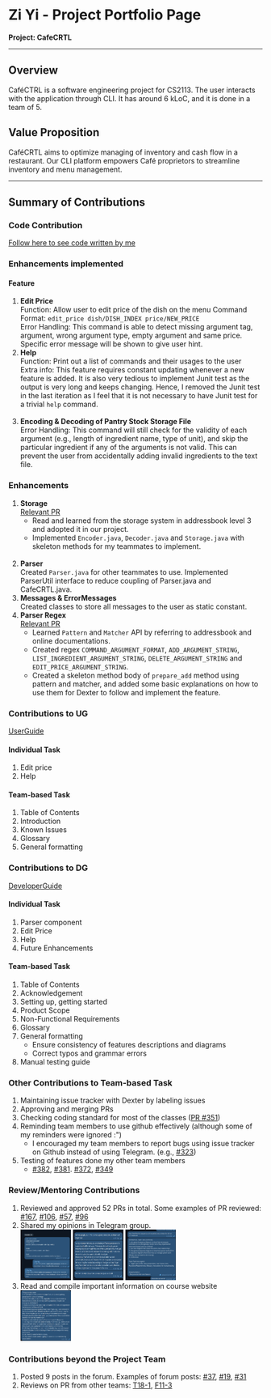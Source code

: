 # Zi Yi - Project Portfolio Page

**Project: CafeCRTL**

-----------------------------------------------------------------------------------------------
## **Overview**
CaféCTRL is a software engineering project for CS2113. The user interacts with the application through CLI. It has around 6 kLoC, and it is done in a team of 5.

## **Value Proposition**
CaféCRTL aims to optimize managing of inventory and cash flow in a restaurant. Our CLI platform empowers Café proprietors to streamline inventory and menu management.

-----------------------------------------------------------------------------------------------

## **Summary of Contributions**
### Code Contribution

[Follow here to see code written by me](https://nus-cs2113-ay2324s1.github.io/tp-dashboard/?search=ziyi105&breakdown=false&sort=groupTitle%20dsc&sortWithin=title&since=2023-09-22&timeframe=commit&mergegroup=&groupSelect=groupByRepos&tabOpen=true&tabType=authorship&tabAuthor=ziyi105&tabRepo=AY2324S1-CS2113-T17-2%2Ftp%5Bmaster%5D&authorshipIsMergeGroup=false&authorshipFileTypes=docs~functional-code~test-code&authorshipIsBinaryFileTypeChecked=false&authorshipIsIgnoredFilesChecked=false)

### Enhancements implemented

#### Feature

1.  **Edit Price** <br>
    Function: Allow user to edit price of the dish on the menu
    Command Format: `edit_price dish/DISH_INDEX price/NEW_PRICE`<br>
    Error Handling: This command is able to detect missing argument tag, argument, wrong argument type, empty argument and same price. Specific error message will be shown to give user hint.
    <br/>
   2.  **Help** <br>
       Function: Print out a list of commands and their usages to the user<br> 
       Extra info: This feature requires constant updating whenever a new feature is added. It is also very tedious to implement Junit test as the output is very long and keeps changing. Hence, I removed the Junit test in the last iteration as I feel that it is not necessary to have Junit test for a trivial `help` command.
   <br/><br/>
3.  **Encoding & Decoding of Pantry Stock Storage File** <br>
    Error Handling: This command will still check for the validity of each argument (e.g., length of ingredient name, type of unit), and skip the particular ingredient if any of the arguments is not valid. This can prevent the user from accidentally adding invalid ingredients to the text file.

### Enhancements
1. **Storage**<br>
   [Relevant PR](https://github.com/AY2324S1-CS2113-T17-2/tp/pull/143) <br>
   - Read and learned from the storage system in addressbook level 3 and adopted it in our project.
   - Implemented `Encoder.java`, `Decoder.java` and `Storage.java` with skeleton methods for my teammates to implement. 
    <br>
2. **Parser**<br>
   Created `Parser.java` for other teammates to use. Implemented ParserUtil interface to reduce coupling of Parser.java and CafeCRTL.java.
   <br>
3. **Messages & ErrorMessages**<br>
   Created classes to store all messages to the user as static constant.
    <br>
4. **Parser Regex** <br>
   [Relevant PR](https://github.com/AY2324S1-CS2113-T17-2/tp/pull/51) <br>
   - Learned `Pattern` and `Matcher` API by referring to addressbook and online documentations.
   - Created regex `COMMAND_ARGUMENT_FORMAT`, `ADD_ARGUMENT_STRING`, `LIST_INGREDIENT_ARGUMENT_STRING`, `DELETE_ARGUMENT_STRING` and `EDIT_PRICE_ARGUMENT_STRING`. 
   - Created a skeleton method body of `prepare_add` method using pattern and matcher, and added some basic explanations on how to use them for Dexter to follow and implement the feature.

### Contributions to UG
[UserGuide](https://ay2324s1-cs2113-t17-2.github.io/tp/UserGuide.html)

#### Individual Task
1. Edit price
2. Help

#### Team-based Task
1. Table of Contents
2. Introduction
3. Known Issues
4. Glossary
5. General formatting

### Contributions to DG
[DeveloperGuide](https://ay2324s1-cs2113-t17-2.github.io/tp/DeveloperGuide.html)
#### Individual Task
1. Parser component
2. Edit Price
3. Help
4. Future Enhancements

#### Team-based Task
1. Table of Contents
2. Acknowledgement
3. Setting up, getting started
4. Product Scope
5. Non-Functional Requirements
6. Glossary
7. General formatting
   - Ensure consistency of features descriptions and diagrams
   - Correct typos and grammar errors
8. Manual testing guide

### Other Contributions to Team-based Task
1. Maintaining issue tracker with Dexter by labeling issues
2. Approving and merging PRs
3. Checking coding standard for most of the classes ([PR #351](https://github.com/AY2324S1-CS2113-T17-2/tp/pull/351))
4. Reminding team members to use github effectively (although some of my reminders were ignored :")
    - I encouraged my team members to report bugs using issue tracker on Github instead of using Telegram. (e.g., [#323](https://github.com/AY2324S1-CS2113-T17-2/tp/issues/323))
5. Testing of features done my other team members
    - [#382](https://github.com/AY2324S1-CS2113-T17-2/tp/issues/382), [#381](https://github.com/AY2324S1-CS2113-T17-2/tp/issues/381). [#372](https://github.com/AY2324S1-CS2113-T17-2/tp/issues/372), [#349](https://github.com/AY2324S1-CS2113-T17-2/tp/issues/349)

### Review/Mentoring Contributions
1. Reviewed and approved 52 PRs in total.
   Some examples of PR reviewed: [#167](https://github.com/AY2324S1-CS2113-T17-2/tp/pull/167), [#106](https://github.com/AY2324S1-CS2113-T17-2/tp/pull/106), [#57](https://github.com/AY2324S1-CS2113-T17-2/tp/pull/57),
   [#96](https://github.com/AY2324S1-CS2113-T17-2/tp/pull/96)
2. Shared my opinions in Telegram group.<br>
   <img height="100" src="../images_PPP/ziyi/telegram_chef_text.png" width="100"/>
   <img height="100" src="../images_PPP/ziyi/relevant_telegram_screenshot_2.png" width="100"/>
   <img height="100" src="../images_PPP/ziyi/relevant_telegram_screenshot_3.png" width="100"/>
3. Read and compile important information on course website
   <img height="100" src="../images_PPP/ziyi/relevant_telagram_screenshot_4.png" width="100"/>

### Contributions beyond the Project Team
1. Posted 9 posts in the forum.
   Examples of forum posts: [#37](https://github.com/nus-cs2113-AY2324S1/forum/issues/37), [#19](https://github.com/nus-cs2113-AY2324S1/forum/issues/19), [#31](https://github.com/nus-cs2113-AY2324S1/forum/issues/31)
2. Reviews on PR from other teams: [T18-1](https://github.com/nus-cs2113-AY2324S1/tp/pull/19#discussion_r1379823357), [F11-3](https://github.com/nus-cs2113-AY2324S1/tp/pull/28)